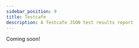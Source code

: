 ```yaml
---
sidebar_position: 9
title: Testcafe
description: A Testcafe JSON test results report
---
```

Coming soon!
